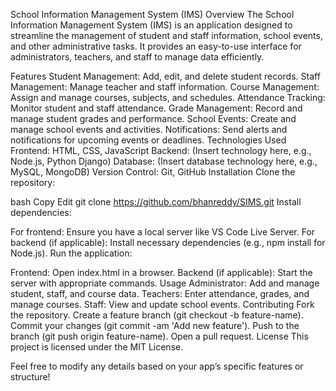 School Information Management System (IMS)
Overview
The School Information Management System (IMS) is an application designed to streamline the management of student and staff information, school events, and other administrative tasks. It provides an easy-to-use interface for administrators, teachers, and staff to manage data efficiently.

Features
Student Management: Add, edit, and delete student records.
Staff Management: Manage teacher and staff information.
Course Management: Assign and manage courses, subjects, and schedules.
Attendance Tracking: Monitor student and staff attendance.
Grade Management: Record and manage student grades and performance.
School Events: Create and manage school events and activities.
Notifications: Send alerts and notifications for upcoming events or deadlines.
Technologies Used
Frontend: HTML, CSS, JavaScript
Backend: (Insert technology here, e.g., Node.js, Python Django)
Database: (Insert database technology here, e.g., MySQL, MongoDB)
Version Control: Git, GitHub
Installation
Clone the repository:

bash
Copy
Edit
git clone https://github.com/bhanreddy/SIMS.git
Install dependencies:

For frontend: Ensure you have a local server like VS Code Live Server.
For backend (if applicable): Install necessary dependencies (e.g., npm install for Node.js).
Run the application:

Frontend: Open index.html in a browser.
Backend (if applicable): Start the server with appropriate commands.
Usage
Administrator: Add and manage student, staff, and course data.
Teachers: Enter attendance, grades, and manage courses.
Staff: View and update school events.
Contributing
Fork the repository.
Create a feature branch (git checkout -b feature-name).
Commit your changes (git commit -am 'Add new feature').
Push to the branch (git push origin feature-name).
Open a pull request.
License
This project is licensed under the MIT License.

Feel free to modify any details based on your app’s specific features or structure!
